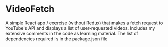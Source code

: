 # VideoFetch
A simple React app / exercise (without Redux) that makes a fetch request to YouTube's API and displays a list of user-requested videos. Includes my extensive comments in the code as learning material. The list of dependencies required is in the package.json file 


